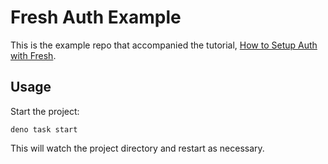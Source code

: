 # Fresh Auth Example

This is the example repo that accompanied the tutorial,
[How to Setup Auth with Fresh](https://deno.com/blog/setup-auth-with-fresh).

## Usage

Start the project:

```
deno task start
```

This will watch the project directory and restart as necessary.
